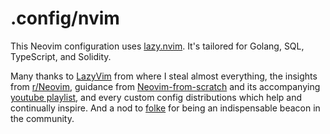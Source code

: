 # .config/nvim

This Neovim configuration uses [lazy.nvim](https://github.com/folke/lazy.nvim). It's tailored for Golang, SQL, TypeScript, and Solidity.

Many thanks to [LazyVim](https://github.com/LazyVim/LazyVim) from where I steal almost everything, the insights from [r/Neovim](https://www.reddit.com/r/neovim/), guidance from [Neovim-from-scratch](https://github.com/LunarVim/Neovim-from-scratch) and its accompanying [youtube playlist](https://www.youtube.com/watch?v=ctH-a-1eUME&list=PLhoH5vyxr6Qq41NFL4GvhFp-WLd5xzIzZ), and every custom config distributions which help and continually inspire. And a nod to [folke](https://github.com/folke) for being an indispensable beacon in the community.
